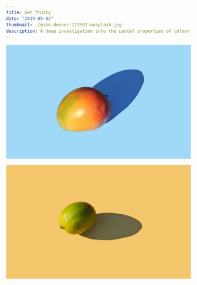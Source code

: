 ```yaml
---
title: Get fruity
date: "2019-05-02"
thumbnail: ./mike-dorner-173502-unsplash.jpg
description: A deep investigation into the pastel properties of colourful fruit and their psychological effects on hamsters
---
```


![Fruits](./mike-dorner-173503-unsplash.jpg)

<div class="kg-card kg-image-card kg-width-wide">

![Fruits](./mike-dorner-173504-unsplash.jpg)

</div>
